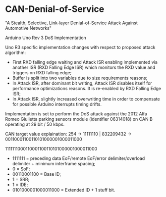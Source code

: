 # CAN-Denial-of-Service

"A Stealth, Selective, Link-layer Denial-of-Service Attack Against Automotive Networks"

Arduino Uno Rev 3 DoS Implementation

Uno R3 specific implementation changes with respect to proposed attack algorithm:
- First RXD falling edge waiting and Attack ISR enabling implemented via another ISR
  (RXD Falling Edge ISR) which monitors the RXD value and triggers on RXD falling edge;
- Buffer is split into two variables due to size requirements reasons;
- In Attack ISR, after dominant bit writing, Attack ISR disables itself for  
  performance optimizations reasons. It is re-enabled by RXD Falling Edge ISR;
- In Attack ISR, slightly increased overwriting time in order to compensate 
  for possible Arduino interrupts timing drifts.
  
Implementation is set to perform the DoS attack against the 2012 Alfa Romeo Giulietta
parking sensors module (identifier 06314018) on CAN B operating at 29 bit / 50 kbps.

CAN target value explaination:
254 -> 11111110 | 832209432 -> 00110001100110101000001000011000

1111111000110001100110101000001000011000

- 1111111 = preceding data EoF/remote EoF/error delimiter/overload
            delimiter + minimum interframe spacing;
- 0 = SoF;
- 00110001100 = Base ID;
- 1 = SRR;
- 1 = IDE;
- 0101000001000011000 = Extended ID + 1 stuff bit.
